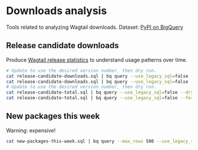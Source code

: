 # Downloads analysis

Tools related to analyzing Wagtail downloads. Dataset: [PyPI on BigQuery](https://cloud.google.com/blog/topics/developers-practitioners/analyzing-python-package-downloads-bigquery)

## Release candidate downloads

Produce [Wagtail release statistics](https://docs.google.com/spreadsheets/d/1eZ3OvpoHza1lSRzznZLh2qdbDE-RuhTmImndqg0Ugwk/edit) to understand usage patterns over time.

```bash
# Update to use the desired version number, then dry run.
cat release-candidate-downloads.sql | bq query --use_legacy_sql=false --dry_run 2>&1 | grep -o '[0-9]\+' | awk '{printf "%.2f GB\n", $1/1024/1024/1024}'
cat release-candidate-downloads.sql | bq query --use_legacy_sql=false --format=csv > release-candidate-downloads.csv
# Update to use the desired version number, then dry run.
cat release-candidate-total.sql | bq query --use_legacy_sql=false --dry_run 2>&1 | grep -o '[0-9]\+' | awk '{printf "%.2f GB\n", $1/1024/1024/1024}'
cat release-candidate-total.sql | bq query --use_legacy_sql=false --format=csv > release-candidate-total.csv
```

## New packages this week

Warning: expensive!

```bash
cat new-packages-this-week.sql | bq query --max_rows 500 --use_legacy_sql=false --dry_run 2>&1 | grep -o '[0-9]\+' | awk '{printf "%.2f GB\n", $1/1024/1024/1024}'
```
